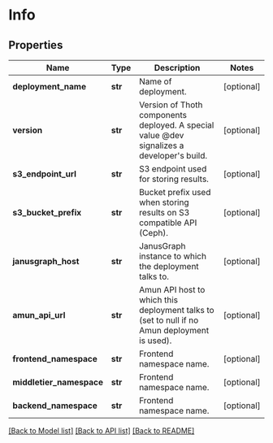 # Info

## Properties
Name | Type | Description | Notes
------------ | ------------- | ------------- | -------------
**deployment_name** | **str** | Name of deployment. | [optional] 
**version** | **str** | Version of Thoth components deployed. A special value @dev signalizes a developer&#39;s build. | [optional] 
**s3_endpoint_url** | **str** | S3 endpoint used for storing results. | [optional] 
**s3_bucket_prefix** | **str** | Bucket prefix used when storing results on S3 compatible API (Ceph). | [optional] 
**janusgraph_host** | **str** | JanusGraph instance to which the deployment talks to. | [optional] 
**amun_api_url** | **str** | Amun API host to which this deployment talks to (set to null if no Amun deployment is used). | [optional] 
**frontend_namespace** | **str** | Frontend namespace name. | [optional] 
**middletier_namespace** | **str** | Frontend namespace name. | [optional] 
**backend_namespace** | **str** | Frontend namespace name. | [optional] 

[[Back to Model list]](../README.md#documentation-for-models) [[Back to API list]](../README.md#documentation-for-api-endpoints) [[Back to README]](../README.md)


